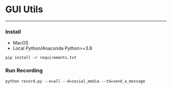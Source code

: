 # GUI Utils

---

### Install

 - MacOS
 - Local Python/Anaconda Python>=3.8

```
pip install -r requirements.txt
```

### Run Recording
```
python record.py --o=all --d=social_media --td=send_a_message
```
